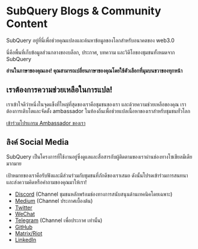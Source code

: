# SubQuery Blogs & Community Content

SubQuery อยู่ที่นี่เพื่อช่วยคุณแปลงและค้นหาข้อมูลของโลกสำหรับอนาคตของ web3.0

นี่คือพื้นที่เก็บข้อมูลส่วนกลางของบล็อก, ประกาศ, บทความ และวิดีโอของชุมชนทั้งหมดจาก SubQuery

**อ่านในภาษาของคุณเอง! คุณสามารถเปลี่ยนภาษาของคุณโดยใช้ตัวเลือกที่มุมบนขวาของทุกหน้า**

## เราต้องการความช่วยเหลือในการแปล!

เราเข้าใจดีว่าหนึ่งในจุดแข็งที่ใหญ่ที่สุดของเราคือชุมชนของเรา และด้วยความช่วยเหลือของคุณ เราต้องการเติบโตและจัดตั้ง ambassador ในท้องถิ่นเพื่อช่วยแปลเนื้อหาของเราสำหรับชุมชนทั่วโลก

[เข้าร่วมโปรแกรม Ambassador ของเรา](https://doc.subquery.network/miscellaneous/ambassadors.html)

## ลิงค์ Social Media

SubQuery เป็นโครงการที่ใช้งานอยู่ซึ่งดูแลและสื่อสารกับผู้ติดตามของเราผ่านช่องทางโซเชียลมีเดียมากมาย

เป้าหมายของเราคือรับฟังและมีส่วนร่วมกับชุมชนที่ภักดีของเราเสมอ ดังนั้นโปรดเข้าร่วมการสนทนาและส่งความคิดหรือคำถามของคุณมาให้เรา!

- [Discord](https://discord.com/invite/78zg8aBSMG) (Channel ชุมชนหลักพร้อมช่องทางการสนับสนุนด้านเทคนิคโดยเฉพาะ)
- [Medium](https://subquery.medium.com) (Channel ประกาศเบื้องต้น)
- [Twitter](https://twitter.com/subquerynetwork)
- [WeChat]()
- [Telegram](https://t.me/subquerynetwork) (Channel เพื่อประกาศ เท่านั้น)
- [GitHub](https://github.com/SubQuery/subql)
- [Matrix/Riot](https://matrix.to/#/#subquery:matrix.org)
- [LinkedIn](https://www.linkedin.com/company/subquery)
